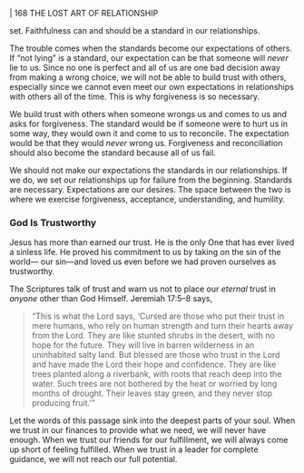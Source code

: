| 168 THE LOST ART OF RELATIONSHIP

set. Faithfulness can and should be a standard in our relationships.

The trouble comes when the standards become our expectations of others.
If “not lying” is a standard, our expectation can be that someone will _never_
lie to us. Since no one is perfect and all of us are one bad decision away from
making a wrong choice, we will not be able to build trust with others, especially
since we cannot even meet our own expectations in relationships with others all
of the time. This is why forgiveness is so necessary.

We build trust with others when someone wrongs us and comes to us and
asks for forgiveness. The standard would be if someone were to hurt us in some
way, they would own it and come to us to reconcile. The expectation would
be that they would _never_ wrong us. Forgiveness and reconciliation should also
become the standard because all of us fail.

We should not make our expectations the standards in our relationships.
If we do, we set our relationships up for failure from the beginning. Standards
are necessary. Expectations are our desires. The space between the two is where
we exercise forgiveness, acceptance, understanding, and humility.

### God Is Trustworthy

Jesus has more than earned our trust. He is the only One that has ever lived
a sinless life. He proved his commitment to us by taking on the sin of the world—
our sin—and loved us even before we had proven ourselves as trustworthy.

The Scriptures talk of trust and warn us not to place our _eternal_ trust in
_anyone_ other than God Himself. Jeremiah 17:5–8 says,

> “This is what the Lord says, ‘Cursed are those who put their
> trust in mere humans, who rely on human strength and turn
> their hearts away from the Lord. They are like stunted shrubs in
> the desert, with no hope for the future. They will live in barren
> wilderness in an uninhabited salty land. But blessed are those
> who trust in the Lord and have made the Lord their hope and
> confidence. They are like trees planted along a riverbank, with
> roots that reach deep into the water. Such trees are not bothered
> by the heat or worried by long months of drought. Their leaves
> stay green, and they never stop producing fruit.’”

Let the words of this passage sink into the deepest parts of your soul.
When we trust in our finances to provide what we need, we will never have
enough. When we trust our friends for our fulfillment, we will always come up
short of feeling fulfilled. When we trust in a leader for complete guidance, we
will not reach our full potential.